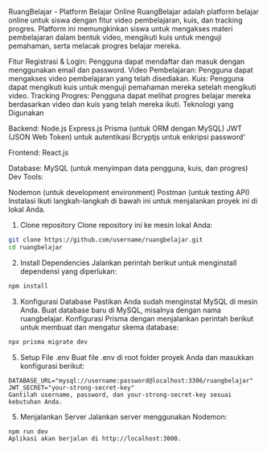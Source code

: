 RuangBelajar - Platform Belajar Online
RuangBelajar adalah platform belajar online untuk siswa dengan fitur video pembelajaran, kuis, dan tracking progres. Platform ini memungkinkan siswa untuk mengakses materi pembelajaran dalam bentuk video, mengikuti kuis untuk menguji pemahaman, serta melacak progres belajar mereka.

Fitur
Registrasi & Login: Pengguna dapat mendaftar dan masuk dengan menggunakan email dan password.
Video Pembelajaran: Pengguna dapat mengakses video pembelajaran yang telah disediakan.
Kuis: Pengguna dapat mengikuti kuis untuk menguji pemahaman mereka setelah mengikuti video.
Tracking Progres: Pengguna dapat melihat progres belajar mereka berdasarkan video dan kuis yang telah mereka ikuti.
Teknologi yang Digunakan

Backend:
Node.js
Express.js
Prisma (untuk ORM dengan MySQL)
JWT (JSON Web Token) untuk autentikasi
Bcryptjs untuk enkripsi password'

Frontend:
React.js

Database:
MySQL (untuk menyimpan data pengguna, kuis, dan progres)
Dev Tools:

Nodemon (untuk development environment)
Postman (untuk testing API)
Instalasi
Ikuti langkah-langkah di bawah ini untuk menjalankan proyek ini di lokal Anda.

1. Clone repository
Clone repository ini ke mesin lokal Anda:

```bash
git clone https://github.com/username/ruangbelajar.git
cd ruangbelajar
```

2. Install Dependencies
Jalankan perintah berikut untuk menginstall dependensi yang diperlukan:
```bash
npm install
```
3. Konfigurasi Database
Pastikan Anda sudah menginstal MySQL di mesin Anda.
Buat database baru di MySQL, misalnya dengan nama ruangbelajar.
Konfigurasi Prisma dengan menjalankan perintah berikut untuk membuat dan mengatur skema database:
```bash
npx prisma migrate dev
```
5. Setup File .env
Buat file .env di root folder proyek Anda dan masukkan konfigurasi berikut:

```env
DATABASE_URL="mysql://username:password@localhost:3306/ruangbelajar"
JWT_SECRET="your-strong-secret-key"
Gantilah username, password, dan your-strong-secret-key sesuai kebutuhan Anda.
```
5. Menjalankan Server
Jalankan server menggunakan Nodemon:

```bash
npm run dev
Aplikasi akan berjalan di http://localhost:3000.
```
